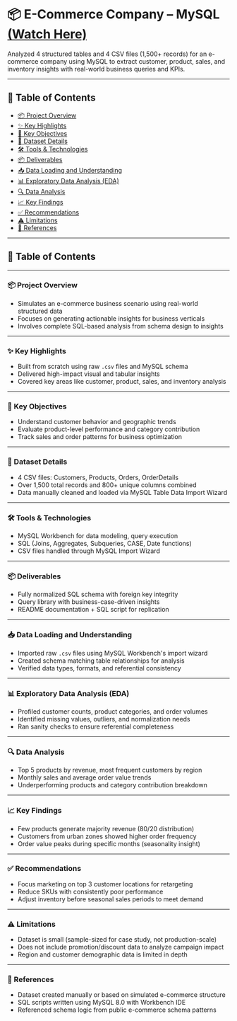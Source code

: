 # 📦 E-Commerce Company – MySQL [(Watch Here)](https://drive.google.com/file/d/1isLT5RNk4M5iK8FWbntB7nTyT0ybLKiG/view?usp=drive_link)

Analyzed 4 structured tables and 4 CSV files (1,500+ records) for an e-commerce company using MySQL to extract customer, product, sales, and inventory insights with real-world business queries and KPIs.


---

## 📑 Table of Contents

- [📦 Project Overview](#-project-overview)
- [✨ Key Highlights](#-key-highlights)
- [🎯 Key Objectives](#-key-objectives)
- [📁 Dataset Details](#-dataset-details)
- [🛠️ Tools & Technologies](#️-tools--technologies)
- [📦 Deliverables](#-deliverables)
- [📥 Data Loading and Understanding](#-data-loading-and-understanding)
- [📊 Exploratory Data Analysis (EDA)](#-exploratory-data-analysis-eda)
- [🔍 Data Analysis](#-data-analysis)
- [📈 Key Findings](#-key-findings)
- [✅ Recommendations](#-recommendations)
- [⚠️ Limitations](#-limitations)
- [🔗 References](#-references)

---


## 📑 Table of Contents

---

### 📦 Project Overview
- Simulates an e-commerce business scenario using real-world structured data
- Focuses on generating actionable insights for business verticals
- Involves complete SQL-based analysis from schema design to insights

---

### ✨ Key Highlights
- Built from scratch using raw `.csv` files and MySQL schema
- Delivered high-impact visual and tabular insights
- Covered key areas like customer, product, sales, and inventory analysis

---

### 🎯 Key Objectives
- Understand customer behavior and geographic trends
- Evaluate product-level performance and category contribution
- Track sales and order patterns for business optimization

---

### 📁 Dataset Details
- 4 CSV files: Customers, Products, Orders, OrderDetails
- Over 1,500 total records and 800+ unique columns combined
- Data manually cleaned and loaded via MySQL Table Data Import Wizard

---

### 🛠️ Tools & Technologies
- MySQL Workbench for data modeling, query execution
- SQL (Joins, Aggregates, Subqueries, CASE, Date functions)
- CSV files handled through MySQL Import Wizard

---

### 📦 Deliverables
- Fully normalized SQL schema with foreign key integrity
- Query library with business-case-driven insights
- README documentation + SQL script for replication

---

### 📥 Data Loading and Understanding
- Imported raw `.csv` files using MySQL Workbench's import wizard
- Created schema matching table relationships for analysis
- Verified data types, formats, and referential consistency

---

### 📊 Exploratory Data Analysis (EDA)
- Profiled customer counts, product categories, and order volumes
- Identified missing values, outliers, and normalization needs
- Ran sanity checks to ensure referential completeness

---

### 🔍 Data Analysis
- Top 5 products by revenue, most frequent customers by region
- Monthly sales and average order value trends
- Underperforming products and category contribution breakdown

---

### 📈 Key Findings
- Few products generate majority revenue (80/20 distribution)
- Customers from urban zones showed higher order frequency
- Order value peaks during specific months (seasonality insight)

---

### ✅ Recommendations
- Focus marketing on top 3 customer locations for retargeting
- Reduce SKUs with consistently poor performance
- Adjust inventory before seasonal sales periods to meet demand

---

### ⚠️ Limitations
- Dataset is small (sample-sized for case study, not production-scale)
- Does not include promotion/discount data to analyze campaign impact
- Region and customer demographic data is limited in depth

---

### 🔗 References
- Dataset created manually or based on simulated e-commerce structure
- SQL scripts written using MySQL 8.0 with Workbench IDE
- Referenced schema logic from public e-commerce schema patterns
